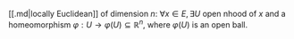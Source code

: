 [[.md|locally Euclidean]] of dimension $n$:
$\forall x \in E, \exists U$ open nhood of $x$ and a homeomorphism $\varphi: U \longrightarrow \varphi(U) \subseteq \mathbb{R}^{n}$, where $\varphi(U)$ is an open ball.
